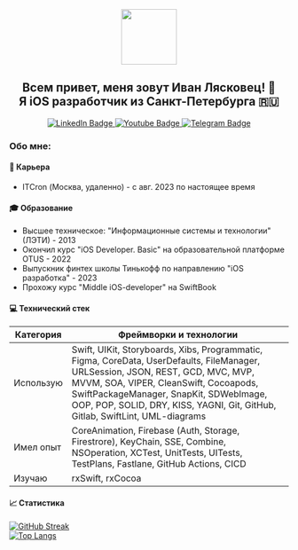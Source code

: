 
<div id="header" align="center">
  <img src="https://media.giphy.com/media/M9gbBd9nbDrOTu1Mqx/giphy.gif" width="100"/></br>
  <h2>Всем привет, меня зовут Иван Лясковец! 👋</br>Я iOS разработчик из Санкт-Петербурга 🇷🇺</h2>
</div>

<div id="badges" align="center">
  <a href="(https://www.linkedin.com/in/lyaskovets-ivan">
    <img src="https://img.shields.io/badge/LinkedIn-blue?style=for-the-badge&logo=linkedin&logoColor=white" alt="LinkedIn Badge"/>
  </a>
  <a href="lyaskovets.iv@gmail.com">
    <img src="https://img.shields.io/badge/Gmail-red?style=for-the-badge&logo=gmail&logoColor=white" alt="Youtube Badge"/>
  </a>
  <a href="https://t.me/lyaskovetsiv">
    <img src="https://img.shields.io/badge/Telegram-blue?style=for-the-badge&logo=telegram&logoColor=white" alt="Telegram Badge"/>
  </a>
</div>

### Обо мне:

#### 💼 Карьера 
- ITCron (Москва, удаленно) - с авг. 2023 по настоящее время

#### 🎓 Образование
- Высшее техническое: "Информационные системы и технологии" (ЛЭТИ) - 2013
- Окончил курс "iOS Developer. Basic" на образовательной платформе OTUS - 2022
- Выпускник финтех школы Тинькофф по направлению "iOS разработка" - 2023
- Прохожу курс "Middle iOS-developer" на SwiftBook

#### 💻 Технический стек

| Категория | Фреймворки и технологии |
|----------|----------|
| Использую   | Swift, UIKit, Storyboards, Xibs, Programmatic, Figma, CoreData, UserDefaults, FileManager, URLSession, JSON, REST, GCD, MVC, MVP, MVVM, SOA, VIPER, CleanSwift, Cocoapods, SwiftPackageManager, SnapKit, SDWebImage, OOP, POP, SOLID, DRY, KISS, YAGNI, Git, GitHub, Gitlab, SwiftLint, UML-diagrams |
| Имел опыт   | CoreAnimation, Firebase (Auth, Storage, Firestrore), KeyChain, SSE, Combine, NSOperation, XCTest, UnitTests, UITests, TestPlans, Fastlane, GitHub Actions, CICD  |
| Изучаю | rxSwift, rxCocoa  |

#### 📈 Статистика

[![GitHub Streak](http://github-readme-streak-stats.herokuapp.com?user=lyaskovetsiv&theme=dark&background=000000)](https://git.io/streak-stats) </br>
[![Top Langs](https://github-readme-stats.vercel.app/api/top-langs/?username=lyaskovetsiv&layout=compact&theme=vision-friendly-dark)](https://github.com/anuraghazra/github-readme-stats)
